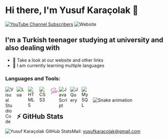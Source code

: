 # Hi there, I'm Yusuf Karaçolak 👋 

[![YouTube Channel Subscribers](https://img.shields.io/youtube/channel/subscribers/UC3uaWdIKz07_Ik5V9N5NqFA?logo=youtube&logoColor=red&style=for-the-badge)][youtube] <!-- [![Website](https://img.shields.io/website?label=zerio-scripts.com&url=https%3A%2F%2Fzerio-scripts.com&style=for-the-badge)](https://zerio-scripts.com) -->
![Website](https://komarev.com/ghpvc/?username=yusufkaracolak&style=for-the-badge&color=red)





## I'm a Turkish teenager studying at university and also dealing with 

- 🔭 Take a look at our website and other links
- 🤔 I am currently learning multiple languages

### Languages and Tools:

<img align="left" alt="Visual Studio Code" width="26px" src="https://cdn.jsdelivr.net/gh/devicons/devicon/icons/vscode/vscode-original.svg" style="padding-right:10px;" />

<img align="left" alt="Lua" width="26px" src="https://cdn.jsdelivr.net/gh/devicons/devicon/icons/lua/lua-plain.svg" style="padding-right:10px;" />
<img align="left" alt="HTML5" width="26px" src="https://cdn.jsdelivr.net/gh/devicons/devicon/icons/html5/html5-original.svg" style="padding-right:10px;" />
<img align="left" alt="CSS3" width="26px" src="https://cdn.jsdelivr.net/gh/devicons/devicon/icons/css3/css3-original.svg" style="padding-right:10px;" />
 <img align="left" width="26px" alt="Sass" src="https://raw.githubusercontent.com/github/explore/80688e429a7d4ef2fca1e82350fe8e3517d3494d/topics/sass/sass.png" />
<img align="left" alt="JavaScript" width="26px" src="https://cdn.jsdelivr.net/gh/devicons/devicon/icons/javascript/javascript-original.svg" style="padding-right:10px;" />
<img align="left" alt="JQuery" width="26px" src="https://cdn.jsdelivr.net/gh/devicons/devicon/icons/jquery/jquery-original.svg" style="padding-right:10px;" />
<img align="left" alt="MySQL" width="26px" src="https://cdn.jsdelivr.net/gh/devicons/devicon/icons/mysql/mysql-original.svg" style="padding-right:10px;" />

<br />
<br />

<img src="https://raw.githubusercontent.com/yusufkaracolak/YusufKaracolak/output/github-contribution-grid-snake-dark.svg" alt="Snake animation" />


## :zap: GitHub Stats
<img align="left" alt="Yusuf Karaçolak GitHub Stats" src="https://github-readme-stats.vercel.app/api/top-langs?username=yusufkaracolak&show_icons=true&hide_border=false&icon_color=FFE400&theme=tokyonight&border_color=black" />

[youtube]: https://www.youtube.com/channel/UC3uaWdIKz07_Ik5V9N5NqFA
                                                       Mail: yusufkaracolak@gmail.com
